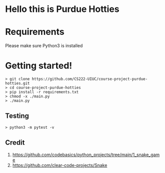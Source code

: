 # Hello this is Purdue Hotties

# Requirements
Please make sure Python3 is installed

# Getting started!
```
> git clone https://github.com/CS222-UIUC/course-project-purdue-hotties.git
> cd course-project-purdue-hotties
> pip install -r requirements.txt
> chmod -x ./main.py
> ./main.py
```

## Testing
```
> python3 -m pytest -v
```


## Credit
1. https://github.com/codebasics/python_projects/tree/main/1_snake_game
2. https://github.com/clear-code-projects/Snake
